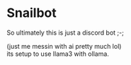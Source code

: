 # Snailbot



So ultimately this is just a discord bot ;-; 


(just me messin with ai pretty much lol)<br>
its setup to use llama3 with ollama. 
